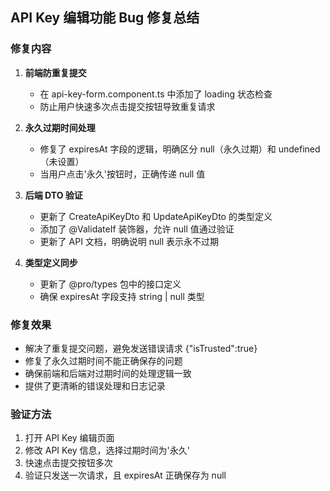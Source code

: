 ## API Key 编辑功能 Bug 修复总结

### 修复内容

1. **前端防重复提交**
   - 在 api-key-form.component.ts 中添加了 loading 状态检查
   - 防止用户快速多次点击提交按钮导致重复请求

2. **永久过期时间处理**  
   - 修复了 expiresAt 字段的逻辑，明确区分 null（永久过期）和 undefined（未设置）
   - 当用户点击'永久'按钮时，正确传递 null 值

3. **后端 DTO 验证**
   - 更新了 CreateApiKeyDto 和 UpdateApiKeyDto 的类型定义
   - 添加了 @ValidateIf 装饰器，允许 null 值通过验证
   - 更新了 API 文档，明确说明 null 表示永不过期

4. **类型定义同步**
   - 更新了 @pro/types 包中的接口定义
   - 确保 expiresAt 字段支持 string | null 类型

### 修复效果

- 解决了重复提交问题，避免发送错误请求 {"isTrusted":true}
- 修复了永久过期时间不能正确保存的问题  
- 确保前端和后端对过期时间的处理逻辑一致
- 提供了更清晰的错误处理和日志记录

### 验证方法

1. 打开 API Key 编辑页面
2. 修改 API Key 信息，选择过期时间为'永久'
3. 快速点击提交按钮多次
4. 验证只发送一次请求，且 expiresAt 正确保存为 null

